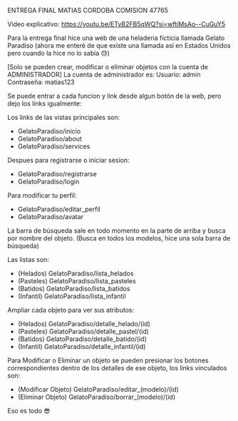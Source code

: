 ENTREGA FINAL MATIAS CORDOBA COMISION 47765

Video explicativo: https://youtu.be/ETyB2FB5qWQ?si=wftiMsAo--CuGuY5

Para la entrega final hice una web de una heladeria ficticia llamada Gelato Paradiso (ahora me enteré de que existe una llamada así en Estados Unidos pero cuando la hice no lo sabía 😓)

[Solo se pueden crear, modificar o eliminar objetos con la cuenta de ADMINISTRADOR]
La cuenta de administrador es:
Usuario: admin
Contraseña: matias123

Se puede entrar a cada funcion y link desde algun botón de la web, pero dejo los links igualmente:

Los links de las vistas principales son:
- GelatoParadiso/inicio
- GelatoParadiso/about
- GelatoParadiso/services

Despues para registrarse o iniciar sesion:
- GelatoParadiso/registrarse
- GelatoParadiso/login

Para modificar tu perfil:
- GelatoParadiso/editar_perfil
- GelatoParadiso/avatar

La barra de búsqueda sale en todo momento en la parte de arriba y busca por nombre del objeto.
(Busca en todos los modelos, hice una sola barra de búsqueda)

Las listas son:
- (Helados) GelatoParadiso/lista_helados
- (Pasteles) GelatoParadiso/lista_pasteles
- (Batidos) GelatoParadiso/lista_batidos
- (Infantil) GelatoParadiso/lista_infantil

Ampliar cada objeto para ver sus atributos:
- (Helados) GelatoParadiso/detalle_helado/(id)
- (Pasteles) GelatoParadiso/detalle_pastel/(id)
- (Batidos) GelatoParadiso/detalle_batido/(id)
- (Infantil) GelatoParadiso/detalle_infantil/(id)

Para Modificar o Eliminar un objeto se pueden presionar los botones correspondientes dentro de los detalles de ese objeto, los links vinculados son:
- (Modificar Objeto) GelatoParadiso/editar_(modelo)/(id)
- (Eliminar Objeto) GelatoParadiso/borrar_(modelo)/(id)

Eso es todo 😎
